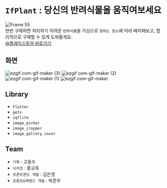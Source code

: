 # `IfPlant` : 당신의 반려식물을 움직여보세요

![Frame 55](https://user-images.githubusercontent.com/77275707/144453533-87f10668-c7d0-4e22-8212-0365852b6cc9.png)<br/>
한번 구매하면 처리하기 어려운 `반려식물`을 가상으로 `원하는 장소`에 미리 배치해보고, 합리적으로 구매할 수 있게 도와줄게요. <br/>
[@플레이스토어 바로가기](https://play.google.com/store/apps/details?id=com.ifplant_app)

## 화면


![ezgif com-gif-maker (3)](https://user-images.githubusercontent.com/77275707/144456189-dae544fa-b439-4a43-8bab-3512fe47d2e2.gif)
![ezgif com-gif-maker (2)](https://user-images.githubusercontent.com/77275707/144456323-f0af4c33-99a7-45c6-8747-d69906971b80.gif)
![ezgif com-gif-maker (1)](https://user-images.githubusercontent.com/77275707/144456451-ab959da1-561f-42a2-8d6c-81547dd4016e.gif)
![ezgif com-gif-maker](https://user-images.githubusercontent.com/77275707/144456487-c9fdfe23-09dc-4027-9b81-04bfb8665b12.gif)


## Library
- `Flutter`
- `getx`
- `sqflite`
- `image_picker`
- `image_cropper`
- `image_gallery_saver`


## Team
- `기획` : 고동수 
- `디자인` : 황교욱
- `프론트엔드 개발` : 김은영
- `프론트&백엔드 개발` : 박준우
